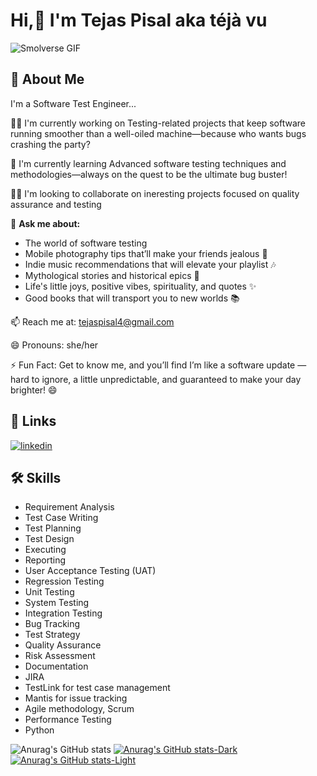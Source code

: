 
# Hi,👋 I'm Tejas Pisal aka téjà vu
![Smolverse GIF](https://media.giphy.com/media/JqmupuTVZYaQX5s094/giphy.gif) 

## 🚀 About Me
I'm a Software Test Engineer...

👩‍💻 I'm currently working on Testing-related projects that keep software running smoother than a well-oiled machine—because who wants bugs crashing the party?

🧠 I'm currently learning Advanced software testing techniques and methodologies—always on the quest to be the ultimate bug buster!

👯‍♀️ I'm looking to collaborate on ineresting projects focused on quality assurance and testing

💬 **Ask me about:**

- The world of software testing
- Mobile photography tips that’ll make your friends jealous 📸
- Indie music recommendations that will elevate your playlist 🎶
- Mythological stories and historical epics 📜
- Life's little joys, positive vibes, spirituality, and  quotes ✨
- Good books that will transport you to new worlds 📚


📫 Reach me at: tejaspisal4@gmail.com

😄 Pronouns: she/her

⚡️ Fun Fact: Get to know me, and you’ll find I’m like a software update — hard to ignore, a little unpredictable, and guaranteed to make your day brighter! 😄


## 🔗 Links

[![linkedin](https://img.shields.io/badge/linkedin-0A66C2?style=for-the-badge&logo=linkedin&logoColor=white)](https://www.linkedin.com/in/tejas-pisal/)



## 🛠 Skills

- Requirement Analysis
- Test Case Writing
- Test Planning
- Test Design
- Executing
- Reporting
- User Acceptance Testing (UAT)
- Regression Testing
- Unit Testing
- System Testing
- Integration Testing
- Bug Tracking
- Test Strategy
- Quality Assurance
- Risk Assessment
- Documentation
- JIRA
- TestLink for test case management
- Mantis for issue tracking
- Agile methodology, Scrum
- Performance Testing
- Python




![Anurag's GitHub stats](https://github-readme-stats.vercel.app/api?username=pisal-tejas&show_icons=true&bg_color=00000000)
[![Anurag's GitHub stats-Dark](https://github-readme-stats.vercel.app/api?username=pisal-tejas&show_icons=true&theme=dark#gh-dark-mode-only)](https://github.com/pisal-tejas/github-readme-stats#gh-dark-mode-only)
[![Anurag's GitHub stats-Light](https://github-readme-stats.vercel.app/api?username=pisal-tejas&show_icons=true&theme=default#gh-light-mode-only)](https://github.com/pisal-tejas/github-readme-stats#gh-light-mode-only)
